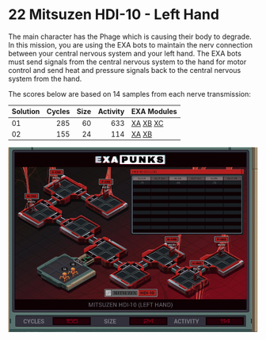 # 22 Mitsuzen HDI-10 - Left Hand

The main character has the Phage which is causing their body to degrade. In this mission, you are using the EXA bots to maintain the nerv connection between your central nervous system and your left hand. The EXA bots must send signals from the central nervous system to the hand for motor control and send heat and pressure signals back to the central nervous system from the hand.

The scores below are based on 14 samples from each nerve transmission:

| Solution | Cycles | Size | Activity | EXA Modules|
|:---------|-------:|-----:|---------:|------------|
| 01       |    285 |   60 |      633 | [XA](01-XA.exa) [XB](01-XB.exa) [XC](01-XC.exa) |
| 02       |    155 |   24 |      114 | [XA](02-XA.exa) [XB](02-XB.exa) |

![Solution 02](EXAPUNKS%20-%20Mitsuzen%20HDI-10.gif "Solution 02")